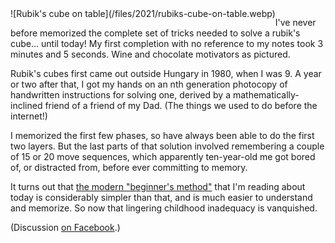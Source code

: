 <!--
.. title: Rubik's Beginner
.. slug: rubiks-beginner
.. date: 2021-12-26 22:53:22 UTC-06:00
.. tags: journal,geek
-->

<span style="float: left">
![Rubik's cube on table](/files/2021/rubiks-cube-on-table.webp)
</span>

I've never before memorized the complete set of tricks needed to solve a
rubik's cube... until today! My first completion with no reference to my notes
took 3 minutes and 5 seconds. Wine and chocolate motivators as pictured.

Rubik's cubes first came out outside Hungary in 1980, when I was 9. A year or
two after that, I got my hands on an nth generation photocopy of handwritten
instructions for solving one, derived by a mathematically-inclined friend of a
friend of my Dad. (The things we used to do before the internet!)

I memorized the first few phases, so have always been able to do the first two
layers. But the last parts of that solution involved remembering a couple of 15
or 20 move sequences, which apparently ten-year-old me got bored of, or
distracted from, before ever committing to memory.

It turns out that
[the modern "beginner's method"](https://ruwix.com/the-rubiks-cube/how-to-solve-the-rubiks-cube-beginners-method/)
that I'm reading about today is considerably simpler than that, and is
much easier to understand and memorize. So now that lingering childhood
inadequacy is vanquished.

(Discussion [on Facebook](https://www.facebook.com/tartley/posts/10159630917927040).)

